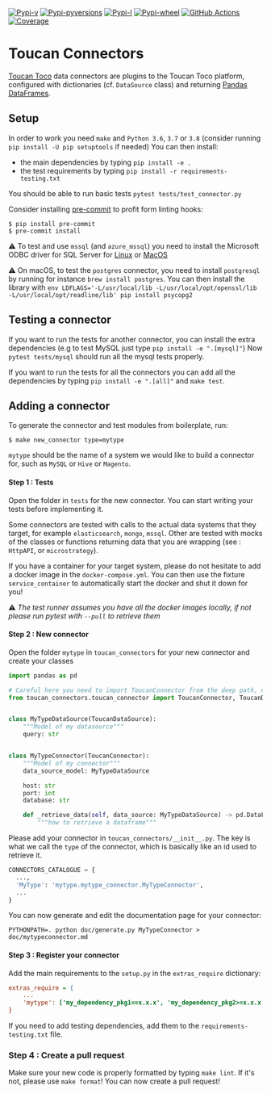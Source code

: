 [![Pypi-v](https://img.shields.io/pypi/v/toucan-connectors.svg)](https://pypi.python.org/pypi/toucan-connectors)
[![Pypi-pyversions](https://img.shields.io/pypi/pyversions/toucan-connectors.svg)](https://pypi.python.org/pypi/toucan-connectors)
[![Pypi-l](https://img.shields.io/pypi/l/toucan-connectors.svg)](https://pypi.python.org/pypi/toucan-connectors)
[![Pypi-wheel](https://img.shields.io/pypi/wheel/toucan-connectors.svg)](https://pypi.python.org/pypi/toucan-connectors)
[![GitHub Actions](https://github.com/ToucanToco/toucan-connectors/workflows/CI/badge.svg)](https://github.com/ToucanToco/toucan-connectors/actions?query=workflow%3ACI)
[![Coverage](https://sonarcloud.io/api/project_badges/measure?project=ToucanToco_toucan-connectors&metric=coverage)](https://sonarcloud.io/dashboard?id=ToucanToco_toucan-connectors)

# Toucan Connectors
[Toucan Toco](https://toucantoco.com/fr/) data connectors are plugins to the Toucan Toco platform,
configured with dictionaries (cf. `DataSource` class) and returning
[Pandas DataFrames](https://pandas.pydata.org/pandas-docs/stable/reference/api/pandas.DataFrame.html).

## Setup
In order to work you need `make` and `Python 3.6`, `3.7` or `3.8` (consider
running `pip install -U pip setuptools` if needed)
You can then install:
- the main dependencies by typing `pip install -e .`
- the test requirements by typing `pip install -r requirements-testing.txt`

You should be able to run basic tests `pytest tests/test_connector.py`

Consider installing [pre-commit](https://pre-commit.com) to profit form linting hooks:
```
$ pip install pre-commit
$ pre-commit install
```

:warning: To test and use `mssql` (and `azure_mssql`) you need to install the Microsoft ODBC driver for SQL Server for
[Linux](https://docs.microsoft.com/en-us/sql/connect/odbc/linux-mac/installing-the-microsoft-odbc-driver-for-sql-server?view=sql-server-ver15)
or [MacOS](https://docs.microsoft.com/en-us/sql/connect/odbc/linux-mac/install-microsoft-odbc-driver-sql-server-macos?view=sql-server-ver15)

:warning: On macOS, to test the `postgres` connector, you need to install `postgresql` by running for instance `brew install postgres`.
You can then install the library with `env LDFLAGS='-L/usr/local/lib -L/usr/local/opt/openssl/lib -L/usr/local/opt/readline/lib' pip install psycopg2`

## Testing a connector
If you want to run the tests for another connector, you can install the extra dependencies
(e.g to test MySQL just type `pip install -e ".[mysql]"`)
Now `pytest tests/mysql` should run all the mysql tests properly.

If you want to run the tests for all the connectors you can add all the dependencies by typing
`pip install -e ".[all]"` and `make test`.

## Adding a connector

To generate the connector and test modules from boilerplate, run:

```
$ make new_connector type=mytype
```

`mytype` should be the name of a system we would like to build a connector for,
such as `MySQL` or `Hive` or `Magento`.

#### Step 1 : Tests
Open the folder in `tests` for the new connector. You can start writing your tests
before implementing it.

Some connectors are tested with calls to the actual data systems that they target,
for example `elasticsearch`, `mongo`, `mssql`. Other are tested with mocks of the
classes or functions returning data that you are wrapping (see : `HttpAPI`, or
`microstrategy`).

If you have a container for your target system, please do not hesitate to add a docker image in
the `docker-compose.yml`. You can then use the fixture `service_container` to automatically
start the docker and shut it down for you!

:warning: _The test runner assumes you have all the docker images locally,
if not please run pytest with `--pull` to retrieve them_

#### Step 2 : New connector
Open the folder `mytype` in `toucan_connectors` for your new connector and
create your classes

```python
import pandas as pd

# Careful here you need to import ToucanConnector from the deep path, not the __init__ path.
from toucan_connectors.toucan_connector import ToucanConnector, ToucanDataSource


class MyTypeDataSource(ToucanDataSource):
    """Model of my datasource"""
    query: str


class MyTypeConnector(ToucanConnector):
    """Model of my connector"""
    data_source_model: MyTypeDataSource

    host: str
    port: int
    database: str

    def _retrieve_data(self, data_source: MyTypeDataSource) -> pd.DataFrame:
        """how to retrieve a dataframe"""
```

Please add your connector in `toucan_connectors/__init__.py`.
The key is what we call the `type` of the connector, which
is basically like an id used to retrieve it.
```python
CONNECTORS_CATALOGUE = {
  ...,
  'MyType': 'mytype.mytype_connector.MyTypeConnector',
  ...
}
```

You can now generate and edit the documentation page for your connector:

```shell
PYTHONPATH=. python doc/generate.py MyTypeConnector > doc/mytypeconnector.md
```

#### Step 3 : Register your connector
Add the main requirements to the `setup.py` in the `extras_require` dictionary:
```ini
extras_require = {
    ...
    'mytype': ['my_dependency_pkg1==x.x.x', 'my_dependency_pkg2>=x.x.x']
}
```
If you need to add testing dependencies, add them to the `requirements-testing.txt` file.

### Step 4 : Create a pull request
Make sure your new code is properly formatted by typing `make lint`.
If it's not, please use `make format`!
You can now create a pull request!
